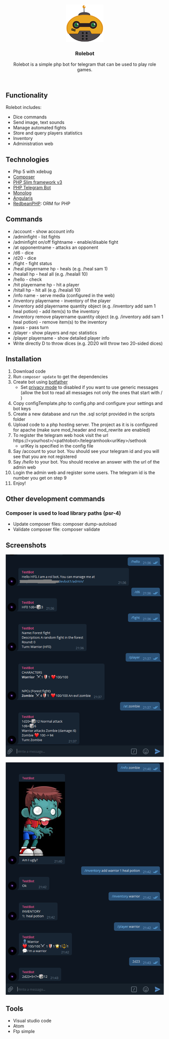 <p align="center">
  <span>
    <img src="logo.png" alt="Bootstrap logo" width="120" height="120">
  </span>
</p>

<h3 align="center">Rolebot</h3>
<p align="center">
  Rolebot is a simple php bot for telegram that can be used to play role games.
</p>
<br>
  
## Functionality

Rolebot includes:
- Dice commands
- Send image, text sounds
- Manage automated fights
- Store and query players statistics
- Inventory
- Administration web

## Technologies

- Php 5 with xdebug
- [Composer](https://getcomposer.org/)
- [PHP Slim framework v3](https://www.slimframework.com/)
- [PHP Telegram Bot](https://github.com/php-telegram-bot/core)
- [Monolog](https://github.com/Seldaek/monolog)
- [Angularjs](https://angularjs.org/)
- [RedbeanPHP](https://redbeanphp.com): ORM for PHP

## Commands

- /account - show account info
- /adminfight - list fights
- /adminfight on/off fightname - enable/disable fight
- /at opponentname - attacks an opponent
- /d6 - dice
- /d20 - dice
- /fight - fight status
- /heal playername hp - heals (e.g. /heal sam 1)
- /healall hp - heal all (e.g. /healall 10)
- /hello - check
- /hit playername hp - hit a player
- /hitall hp - hit all (e.g. /healall 10)
- /info name - serve media (configured in the web)
- /inventory playername - inventory of the player
- /inventory add playername quantity object (e.g. /inventory add sam 1 heal potion) - add item(s) to the inventory
- /inventory remove playername quantity object (e.g. /inventory add sam 1 heal potion) - remove item(s) to the inventory
- /pass - pass turn
- /player - show players and npc statistics
- /player playername - show detailed player info
- Write directly <numberOfdices>D<diceSides> to throw dices (e.g. 2D20 will throw two 20-sided dices)

## Installation

1. Download code
2. Run `composer update` to get the dependencies
2. Create bot using [botfather](https://core.telegram.org/bots#6-botfather)
    - Set [privacy mode](https://core.telegram.org/bots#privacy-mode) to disabled if you want to use generic messages (allow the bot to read all messages not only the ones that start with / )
4. Copy configTemplate.php to config.php and configure your settings and bot keys
5. Create a new database and run the .sql script provided in the scripts folder
6. Upload code to a php hosting server. The project as it is is configured for apache (make sure mod_header and mod_rewrite are enabled)
7. To register the telegram web hook visit the url https://\<yourhost\>/\<pathtobot\>/telegramhook\<urlKey\>/sethook
    * urlKey is specified in the config file
9. Say /account to your bot. You should see your telegram id and you will see that you are not registered
8. Say */hello* to your bot. You should receive an answer with the url of the admin web
9. Login the admin web and register some users. The telegram id is the number you get on step 9
10. Enjoy!

## Other development commands

### Composer is used to load library paths (psr-4)

* Update composer files:  composer dump-autoload
* Validate composer file: composer validate

## Screenshots

![alt text](screenshot1.png "Example1")

![alt text](screenshot2.png "Example2")

## Tools

- Visual studio code
- Atom
- Ftp simple

